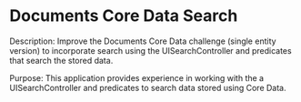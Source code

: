 # Documents Core Data Search

Description: Improve the Documents Core Data challenge (single entity version) to incorporate search using the UISearchController and predicates that search the stored data.

Purpose: This application provides experience in working with the a UISearchController and predicates to search data stored using Core Data.
